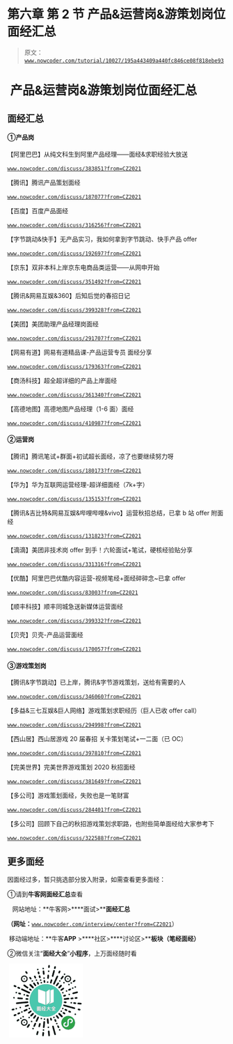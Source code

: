 # 第六章 第 2 节 产品&运营岗&游策划岗位面经汇总

> 原文：[`www.nowcoder.com/tutorial/10027/195a443409a440fc846ce08f818ebe93`](https://www.nowcoder.com/tutorial/10027/195a443409a440fc846ce08f818ebe93)

#  产品&运营岗&游策划岗位面经汇总

## 面经汇总

#### ①产品岗

【阿里巴巴】从纯文科生到阿里产品经理——面经&求职经验大放送

[`www.nowcoder.com/discuss/383851?from=CZ2021`](https://www.nowcoder.com/discuss/383851?from=CZ2021)

【腾讯】腾讯产品策划面经

[`www.nowcoder.com/discuss/187077?from=CZ2021`](https://www.nowcoder.com/discuss/187077?from=CZ2021)

【百度】百度产品面经

[`www.nowcoder.com/discuss/316256?from=CZ2021`](https://www.nowcoder.com/discuss/316256?from=CZ2021)

【字节跳动&快手】无产品实习，我如何拿到字节跳动、快手产品 offer

[`www.nowcoder.com/discuss/192697?from=CZ2021`](https://www.nowcoder.com/discuss/192697?from=CZ2021)

【京东】双非本科上岸京东电商品类运营——从网申开始

[`www.nowcoder.com/discuss/351492?from=CZ2021`](https://www.nowcoder.com/discuss/351492?from=CZ2021)

【腾讯&网易互娱&360】后知后觉的春招日记

[`www.nowcoder.com/discuss/399328?from=CZ2021`](https://www.nowcoder.com/discuss/399328?from=CZ2021)

【美团】美团助理产品经理岗面经

[`www.nowcoder.com/discuss/291707?from=CZ2021`](https://www.nowcoder.com/discuss/291707?from=CZ2021)

【网易有道】网易有道精品课-产品运营专员 面经分享

[`www.nowcoder.com/discuss/179363?from=CZ2021`](https://www.nowcoder.com/discuss/179363?from=CZ2021)

【商汤科技】超全超详细的产品上岸面经

[`www.nowcoder.com/discuss/361340?from=CZ2021`](https://www.nowcoder.com/discuss/361340?from=CZ2021)

【高德地图】高德地图产品经理（1-6 面）面经

[`www.nowcoder.com/discuss/410987?from=CZ2021`](https://www.nowcoder.com/discuss/410987?from=CZ2021)

#### ②运营岗

【腾讯】腾讯笔试+群面+初试超长面经，凉了也要继续努力呀

[`www.nowcoder.com/discuss/180173?from=CZ2021`](https://www.nowcoder.com/discuss/180173?from=CZ2021)

【华为】华为互联网运营经理-超详细面经（7k+字）

[`www.nowcoder.com/discuss/135153?from=CZ2021`](https://www.nowcoder.com/discuss/135153?from=CZ2021)

【腾讯&吉比特&网易互娱&哔哩哔哩&vivo】运营秋招总结，已拿 b 站 offer 附面经

[`www.nowcoder.com/discuss/131823?from=CZ2021`](https://www.nowcoder.com/discuss/131823?from=CZ2021)

【滴滴】美团非技术岗 offer 到手！六轮面试+笔试，硬核经验贴分享

[`www.nowcoder.com/discuss/331316?from=CZ2021`](https://www.nowcoder.com/discuss/331316?from=CZ2021)

【优酷】阿里巴巴优酷内容运营-视频笔经+面经碎碎念~已拿 offer

[`www.nowcoder.com/discuss/83003?from=CZ2021`](https://www.nowcoder.com/discuss/83003?from=CZ2021)

【顺丰科技】顺丰同城急送新媒体运营面经

[`www.nowcoder.com/discuss/399332?from=CZ2021`](https://www.nowcoder.com/discuss/399332?from=CZ2021)

【贝壳】贝壳-产品运营面经

[`www.nowcoder.com/discuss/170057?from=CZ2021`](https://www.nowcoder.com/discuss/170057?from=CZ2021)

#### ③游戏策划岗

【腾讯&字节跳动】已上岸，腾讯&字节游戏策划，送给有需要的人

[`www.nowcoder.com/discuss/346060?from=CZ2021`](https://www.nowcoder.com/discuss/346060?from=CZ2021)

【多益&三七互娱&巨人网络】游戏策划求职经历（巨人已收 offer call）

[`www.nowcoder.com/discuss/294998?from=CZ2021`](https://www.nowcoder.com/discuss/294998?from=CZ2021)

【西山居】西山居游戏 20 届春招 关卡策划笔试+一二面（已 OC）

[`www.nowcoder.com/discuss/397810?from=CZ2021`](https://www.nowcoder.com/discuss/397810?from=CZ2021)

【完美世界】完美世界游戏策划 2020 秋招面经

[`www.nowcoder.com/discuss/381649?from=CZ2021`](https://www.nowcoder.com/discuss/381649?from=CZ2021)

【多公司】游戏策划面经，失败也是一笔财富

[`www.nowcoder.com/discuss/284401?from=CZ2021`](https://www.nowcoder.com/discuss/284401?from=CZ2021)

【多公司】回顾下自己的秋招游戏策划求职路，也附些简单面经给大家参考下

[`www.nowcoder.com/discuss/322588?from=CZ2021`](https://www.nowcoder.com/discuss/322588?from=CZ2021)

## 更多面经

因面经过多，暂只挑选部分放入附录，如需查看更多面经：

①请到**牛客网面经汇总**查看

   网站地址：**牛客网>****面试>****面经汇总**

**（网址：**[`www.nowcoder.com/interview/center?from=CZ2021`](https://www.nowcoder.com/interview/center?from=CZ2021)）

 移动端地址：**牛客****APP**** >****社区>****讨论区>****板块（笔经面经）**

②微信关注“**面经大全**”**小程序**，上万面经随时看

 ![](img/5c6f22585bf5bbddc0a3efd85052f30b.png)